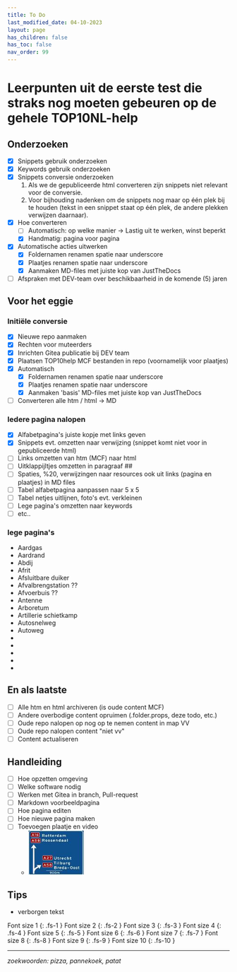 ```yaml
---
title: To Do
last_modified_date: 04-10-2023
layout: page
has_children: false
has_toc: false
nav_order: 99
---
```


# Leerpunten uit de eerste test die straks nog moeten gebeuren op de gehele TOP10NL-help

## Onderzoeken
- [x] Snippets gebruik onderzoeken
- [x] Keywords gebruik onderzoeken
- [x] Snippets conversie onderzoeken
   1. Als we de gepubliceerde html converteren zijn snippets niet relevant voor de conversie.
   2. Voor bijhouding nadenken om de snippets nog maar op één plek bij te houden (tekst in een snippet staat op één plek, de andere plekken verwijzen daarnaar).
- [x] Hoe converteren
   - [ ] Automatisch: op welke manier -> Lastig uit te werken, winst beperkt
   - [x] Handmatig: pagina voor pagina
- [x] Automatische acties uitwerken
   - [x] Foldernamen renamen spatie naar underscore
   - [x] Plaatjes renamen spatie naar underscore
   - [x] Aanmaken MD-files met juiste kop van JustTheDocs
- [ ] Afspraken met DEV-team over beschikbaarheid in de komende (5) jaren

## Voor het eggie
### Initiële conversie
- [x] Nieuwe repo aanmaken
- [x] Rechten voor muteerders
- [x] Inrichten Gitea publicatie bij DEV team
- [x] Plaatsen TOP10help MCF bestanden in repo (voornamelijk voor plaatjes)
- [x] Automatisch
   - [x] Foldernamen renamen spatie naar underscore
   - [x] Plaatjes renamen spatie naar underscore
   - [x] Aanmaken 'basis' MD-files met juiste kop van JustTheDocs
- [ ] Converteren alle htm / html -> MD

### Iedere pagina nalopen
- [x] Alfabetpagina's juiste kopje met links geven
- [X] Snippets evt. omzetten naar verwijzing (snippet komt niet voor in gepubliceerde html)
- [ ] Links omzetten van htm (MCF) naar html
- [ ] Uitklappijltjes omzetten in paragraaf ##
- [ ] Spaties, %20, verwijzingen naar resources ook uit links (pagina en plaatjes) in MD files
- [ ] Tabel alfabetpagina aanpassen naar 5 x 5
- [ ] Tabel netjes uitlijnen, foto's evt. verkleinen
- [ ] Lege pagina's omzetten naar keywords
- [ ] etc..

### lege pagina's
- Aardgas
- Aardrand
- Abdij
- Afrit
- Afsluitbare duiker
- Afvalbrengstation ??
- Afvoerbuis ??
- Antenne
- Arboretum
- Artillerie schietkamp
- Autosnelweg
- Autoweg
- 
-
-
-
-

## En als laatste
- [ ] Alle htm en html archiveren (is oude content MCF)
- [ ] Andere overbodige content opruimen (.folder.props, deze todo, etc.)
- [ ] Oude repo nalopen op nog op te nemen content in map VV
- [ ] Oude repo nalopen content "niet vv"
- [ ] Content actualiseren

## Handleiding
- [ ] Hoe opzetten omgeving
- [ ] Welke software nodig
- [ ] Werken met Gitea in branch, Pull-request
- [ ] Markdown voorbeeldpagina
- [ ] Hoe pagina editen
- [ ] Hoe nieuwe pagina maken
- [ ] Toevoegen plaatje en video
   - [![Video](../verkenningsvoorschriften/A/A-Wegnummer/foto_A_wegnummers_125x100.jpg)](WFM.mp4)

## Tips
- verborgen tekst
<!--
keyword: testje
keyword: woord
-->


Font size 1 {: .fs-1 } Font size 2 {: .fs-2 } Font size 3 {: .fs-3 } Font size 4 {: .fs-4 } Font size 5 {: .fs-5 } Font size 6 {: .fs-6 } Font size 7 {: .fs-7 } Font size 8 {: .fs-8 } Font size 9 {: .fs-9 } Font size 10 {: .fs-10 }


--------------------------------------
_zoekwoorden: pizza, pannekoek, patat_
